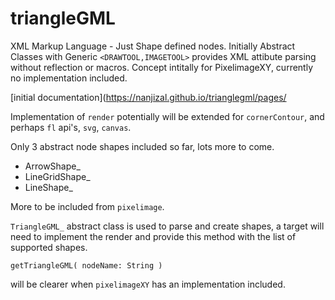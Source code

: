 # triangleGML
  
XML Markup Language - Just Shape defined nodes.
Initially Abstract Classes with Generic ```<DRAWTOOL,IMAGETOOL>``` provides XML attibute parsing without reflection or macros.
Concept intitally for PixelimageXY, currently no implementation included.

[initial documentation](https://nanjizal.github.io/trianglegml/pages/
  
Implementation of `render` potentially will be extended for `cornerContour`, and perhaps `fl` api's, `svg`, `canvas`.

Only 3 abstract node shapes included so far, lots more to come.
  
- ArrowShape_
- LineGridShape_
- LineShape_

More to be included from `pixelimage`.

`TriangleGML_` abstract class is used to parse and create shapes, a target will need to implement the render and provide this method with the list of supported shapes.
  
```getTriangleGML( nodeName: String )```
  
will be clearer when `pixelimageXY` has an implementation included.
